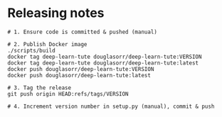 # Releasing notes

    # 1. Ensure code is committed & pushed (manual)

    # 2. Publish Docker image
    ./scripts/build
    docker tag deep-learn-tute douglasorr/deep-learn-tute:VERSION
    docker tag deep-learn-tute douglasorr/deep-learn-tute:latest
    docker push douglasorr/deep-learn-tute:VERSION
    docker push douglasorr/deep-learn-tute:latest

    # 3. Tag the release
    git push origin HEAD:refs/tags/VERSION

    # 4. Increment version number in setup.py (manual), commit & push
